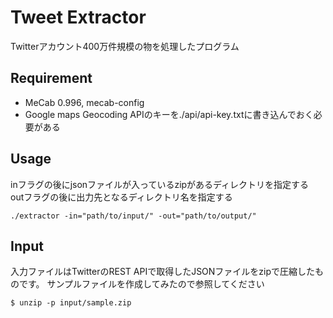 # Tweet Extractor
Twitterアカウント400万件規模の物を処理したプログラム

## Requirement
- MeCab 0.996, mecab-config
- Google maps Geocoding APIのキーを./api/api-key.txtに書き込んでおく必要がある

## Usage

inフラグの後にjsonファイルが入っているzipがあるディレクトリを指定する  
outフラグの後に出力先となるディレクトリ名を指定する  

```
./extractor -in="path/to/input/" -out="path/to/output/"
```

## Input

入力ファイルはTwitterのREST APIで取得したJSONファイルをzipで圧縮したものです。
サンプルファイルを作成してみたので参照してください

```
$ unzip -p input/sample.zip
```
